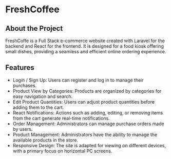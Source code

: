 # FreshCoffee

## About the Project
FreshCoffe is a Full Stack e-commerce website created with Laravel for the backend and React for the frontend. 
It is designed for a food kiosk offering small dishes, providing a seamless and efficient online ordering experience.

## Features
- Login / Sign Up: Users can register and log in to manage their purchases.
- Product View by Categories: Products are organized by categories for easy navigation and search.
- Edit Product Quantities: Users can adjust product quantities before adding them to the cart.
- React Notifications: Actions such as adding, editing, or removing items from the cart generate real-time notifications.
- Order Management: Administrators can manage purchase orders made by users.
- Product Management: Administrators have the ability to manage the available products in the store.
- Responsive Design: The site is adapted for viewing on different devices, with a primary focus on horizontal PC screens.
